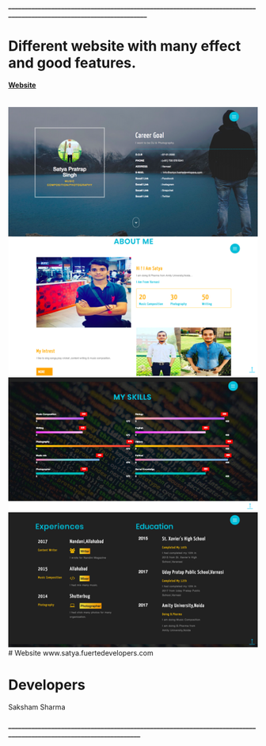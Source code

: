 <h4>_____________________________________________________________________________________________________________________</h4>

# Different website with many effect and good features.

<h4><a href ="satya.fuertdevelopers.com">Website</a></h4>
<br>

<img src="s1.png">
<img src="s2.png">
<img src="s3.png">
<img src="s4.png">
# Website
 www.satya.fuertedevelopers.com


# Developers
Saksham Sharma
 
 <h4>___________________________________________________________________________________________________________________</h4>
